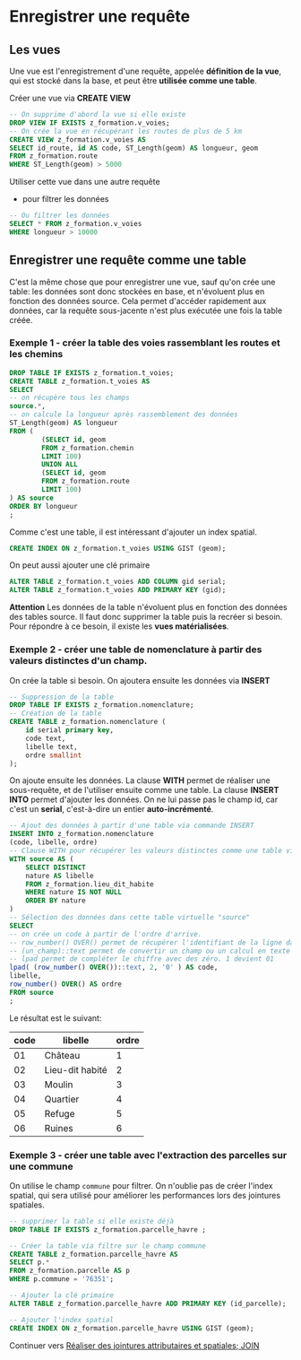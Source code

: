 # Enregistrer une requête

## Les vues

Une vue est l'enregistrement d'une requête, appelée **définition de la vue**, qui est stocké dans la base, et peut être **utilisée comme une table**.

Créer une vue via **CREATE VIEW**

```sql
-- On supprime d'abord la vue si elle existe
DROP VIEW IF EXISTS z_formation.v_voies;
-- On crée la vue en récupérant les routes de plus de 5 km
CREATE VIEW z_formation.v_voies AS
SELECT id_route, id AS code, ST_Length(geom) AS longueur, geom
FROM z_formation.route
WHERE ST_Length(geom) > 5000
```

Utiliser cette vue dans une autre requête

* pour filtrer les données

```sql
-- Ou filtrer les données
SELECT * FROM z_formation.v_voies
WHERE longueur > 10000
```

## Enregistrer une requête comme une table

C'est la même chose que pour enregistrer une vue, sauf qu'on crée une table: les données sont donc stockées en base, et n'évoluent plus en fonction des données source. Cela permet d'accéder rapidement aux données, car la requête sous-jacente n'est plus exécutée une fois la table créée.

### Exemple 1 - créer la table des voies rassemblant les routes et les chemins

```sql
DROP TABLE IF EXISTS z_formation.t_voies;
CREATE TABLE z_formation.t_voies AS
SELECT
-- on récupère tous les champs
source.*,
-- on calcule la longueur après rassemblement des données
ST_Length(geom) AS longueur
FROM (
        (SELECT id, geom
        FROM z_formation.chemin
        LIMIT 100)
        UNION ALL
        (SELECT id, geom
        FROM z_formation.route
        LIMIT 100)
) AS source
ORDER BY longueur
;
```

Comme c'est une table, il est intéressant d'ajouter un index spatial.

```sql
CREATE INDEX ON z_formation.t_voies USING GIST (geom);
```

On peut aussi ajouter une clé primaire

```sql
ALTER TABLE z_formation.t_voies ADD COLUMN gid serial;
ALTER TABLE z_formation.t_voies ADD PRIMARY KEY (gid);
```

**Attention** Les données de la table n'évoluent plus en fonction des données des tables source. Il faut donc supprimer la table puis la recréer si besoin. Pour répondre à ce besoin, il existe les **vues matérialisées**.


### Exemple 2 - créer une table de nomenclature à partir des valeurs distinctes d'un champ.

On crée la table si besoin. On ajoutera ensuite les données via **INSERT**

```sql
-- Suppression de la table
DROP TABLE IF EXISTS z_formation.nomenclature;
-- Création de la table
CREATE TABLE z_formation.nomenclature (
    id serial primary key,
    code text,
    libelle text,
    ordre smallint
);

```

On ajoute ensuite les données. La clause **WITH** permet de réaliser une sous-requête, et de l'utiliser ensuite comme une table. La clause **INSERT INTO** permet d'ajouter les données. On ne lui passe pas le champ id, car c'est un **serial**, c'est-à-dire un entier **auto-incrémenté**.

```sql
-- Ajout des données à partir d'une table via commande INSERT
INSERT INTO z_formation.nomenclature
(code, libelle, ordre)
-- Clause WITH pour récupérer les valeurs distinctes comme une table virtuelle
WITH source AS (
    SELECT DISTINCT
    nature AS libelle
    FROM z_formation.lieu_dit_habite
    WHERE nature IS NOT NULL
    ORDER BY nature
)
-- Sélection des données dans cette table virtuelle "source"
SELECT
-- on crée un code à partir de l'ordre d'arrive.
-- row_number() OVER() permet de récupérer l'identifiant de la ligne dans l'ordre d'arrivée
-- (un_champ)::text permet de convertir un champ ou un calcul en texte
-- lpad permet de compléter le chiffre avec des zéro. 1 devient 01
lpad( (row_number() OVER())::text, 2, '0' ) AS code,
libelle,
row_number() OVER() AS ordre
FROM source
;
```

Le résultat est le suivant:

| code | libelle         | ordre |
|------|-----------------|-------|
| 01   | Château         | 1     |
| 02   | Lieu-dit habité | 2     |
| 03   | Moulin          | 3     |
| 04   | Quartier        | 4     |
| 05   | Refuge          | 5     |
| 06   | Ruines          | 6     |


### Exemple 3 - créer une table avec l'extraction des parcelles sur une commune

On utilise le champ `commune` pour filtrer. On n'oublie pas de créer l'index spatial, qui sera utilisé pour améliorer les performances lors des jointures spatiales.

```sql
-- supprimer la table si elle existe déjà
DROP TABLE IF EXISTS z_formation.parcelle_havre ;

-- Créer la table via filtre sur le champ commune
CREATE TABLE z_formation.parcelle_havre AS
SELECT p.*
FROM z_formation.parcelle AS p
WHERE p.commune = '76351';

-- Ajouter la clé primaire
ALTER TABLE z_formation.parcelle_havre ADD PRIMARY KEY (id_parcelle);

-- Ajouter l'index spatial
CREATE INDEX ON z_formation.parcelle_havre USING GIST (geom);
```

Continuer vers [Réaliser des jointures attributaires et spatiales; JOIN](./join_data.md)
